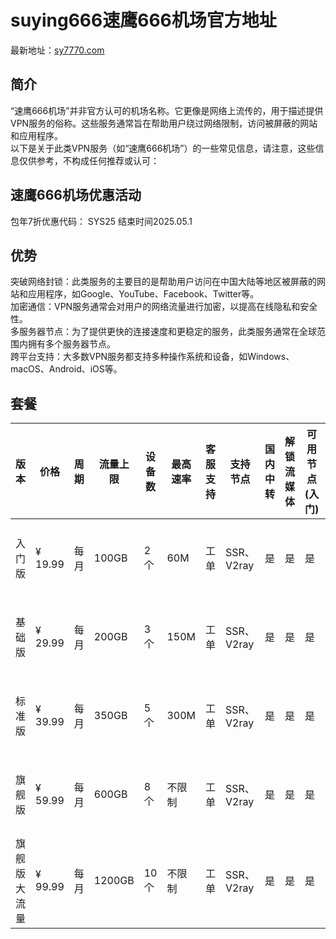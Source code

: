 # suying666速鹰666机场官方地址
最新地址：[sy7770.com](https://sy7770.com/auth/register?code=WNv3)
## 简介
“速鹰666机场”并非官方认可的机场名称。它更像是网络上流传的，用于描述提供VPN服务的俗称。这些服务通常旨在帮助用户绕过网络限制，访问被屏蔽的网站和应用程序。  
以下是关于此类VPN服务（如“速鹰666机场”）的一些常见信息，请注意，这些信息仅供参考，不构成任何推荐或认可：
## 速鹰666机场优惠活动
包年7折优惠代码： SYS25 结束时间2025.05.1
## 优势
突破网络封锁：此类服务的主要目的是帮助用户访问在中国大陆等地区被屏蔽的网站和应用程序，如Google、YouTube、Facebook、Twitter等。  
加密通信：VPN服务通常会对用户的网络流量进行加密，以提高在线隐私和安全性。  
多服务器节点：为了提供更快的连接速度和更稳定的服务，此类服务通常在全球范围内拥有多个服务器节点。  
跨平台支持：大多数VPN服务都支持多种操作系统和设备，如Windows、macOS、Android、iOS等。  
## 套餐
| 版本       | 价格   | 周期 | 流量上限   | 设备数 | 最高速率   | 客服支持 | 支持节点         | 国内中转 | 解锁流媒体 | 可用节点 (入门) | 可用节点 (基础) | 可用节点 (标准) | IPLC 专线节点 | 可用节点 (旗舰) |
|------------|--------|------|------------|--------|------------|----------|----------------|----------|------------|---------------|---------------|---------------|---------------|---------------|
| 入门版     | ¥ 19.99 | 每月 | 100GB      | 2个    | 60M        | 工单     | SSR、V2ray     | 是       | 是         | 是            | 是            | 是            | 是            | 是 (所有节点) |
| 基础版     | ¥ 29.99 | 每月 | 200GB      | 3个    | 150M       | 工单     | SSR、V2ray     | 是       | 是         | 是            | 是            | 是            | 是            | 是 (所有节点) |
| 标准版     | ¥ 39.99 | 每月 | 350GB      | 5个    | 300M       | 工单     | SSR、V2ray     | 是       | 是         | 是            | 是            | 是            | 是            | 是 (所有节点) |
| 旗舰版     | ¥ 59.99 | 每月 | 600GB      | 8个    | 不限制     | 工单     | SSR、V2ray     | 是       | 是         | 是            | 是            | 是            | 是            | 是 (所有节点) |
| 旗舰版大流量 | ¥ 99.99 | 每月 | 1200GB     | 10个   | 不限制     | 工单     | SSR、V2ray     | 是       | 是         | 是            | 是            | 是            | 是            | 是 (所有节点) |
